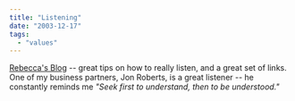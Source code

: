 ```yaml
---
title: "Listening"
date: "2003-12-17"
tags: 
  - "values"
---
```


[Rebecca's Blog](http://radio.weblogs.com/0126638/2003/12/16.html#a476 "Rebecca's Blog") -- great tips on how to really listen, and a great set of links. One of my business partners, Jon Roberts, is a great listener -- he constantly reminds me _"Seek first to understand, then to be understood."_
